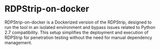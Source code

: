 # RDPStrip-on-docker
RDPStrip-on-docker is a Dockerized version of the RDPStrip, designed to run the tool in an isolated environment and bypass issues related to Python 2.7 compatibility. This setup simplifies the deployment and execution of RDPStrip for penetration testing without the need for manual dependency management.
